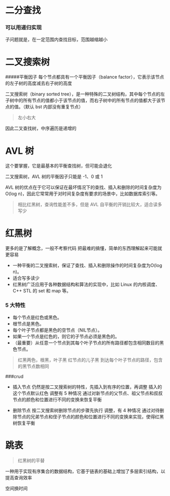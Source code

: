 # 二分查找

### 可以用递归实现
子问题就是，在一定范围内查找目标，范围越缩越小


# 二叉搜索树

#####平衡因子
每个节点都具有一个平衡因子（balance factor），它表示该节点的左子树的高度减去右子树的高度

二叉搜索树（binary sorted tree），是一种特殊的二叉树结构，其中每个节点的左子树中的所有节点的值都小于该节点的值，而右子树中的所有节点的值都大于该节点的值。（默认 bst 内部没有重复节点）
> 左小右大

因此二叉查找树，中序遍历是递增的

# AVL 树

这个要掌握，它是最基本的平衡查找树，但可能会退化

二叉搜索树，AVL 树的平衡因子只能是 -1、0 或 1

AVL 树的优点在于它可以保证在最坏情况下的查找、插入和删除的时间复杂度为 O(log n)，因此它常常用于对时间复杂度有要求的场景中，比如数据库索引等。

> 相比红黑树，查询性能差不多，但是 AVL 自平衡的开销比较大，适合读多写少





# 红黑树

更多的是了解概念，一般不考察代码
把最难的搞懂，简单的东西理解起来可能就更容易

* 一种平衡的二叉搜索树，保证了查找、插入和删除操作的时间复杂度为O(log n)。
* 适合写多读少
* 红黑树广泛应用于各种数据结构和算法的实现中，比如 Linux 的内核调度、C++ STL 的 set 和 map 等。

### 5 大特性
- 每个节点是红色或黑色。
- 根节点是黑色。
- 每个叶子节点都是黑色的空节点（NIL节点）。
- 如果一个节点是红色的，则它的子节点必须是黑色的。
- （最重要）从任意一个节点到其每个叶子节点的所有路径都包含相同数目的黑色节点。

> 红黑两色，根黑，叶子黑
红节点的儿子黑
到达每个叶子节点的路径，包含的黑节点数相同

###crud
- 插入节点
仍然是按二叉搜索树的特性，先插入到有序的位置，再调整
插入的这个节点默认红色
调整有 5 种情况
通过对新节点的父节点、祖父节点和叔叔节点的颜色和位置进行不同的变换来恢复平衡

- 删除节点
按二叉搜索树删除节点的步骤先执行
调整，有 4 种情况
通过对待删除节点的兄弟节点和侄子节点的颜色和位置进行不同的变换来实现，使得红黑树恢复平衡

# 跳表

> 红黑树的平替

一种用于实现有序集合的数据结构，它基于链表的基础上增加了多层索引结构，以提高查询效率

空间换时间